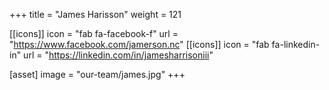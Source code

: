 +++
title = "James Harisson"
weight = 121

[[icons]]
  icon = "fab fa-facebook-f"
  url = "https://www.facebook.com/jamerson.nc"
[[icons]]
  icon = "fab fa-linkedin-in"
  url = "https://linkedin.com/in/jamesharrisoniii"

[asset]
  image = "our-team/james.jpg"
+++
